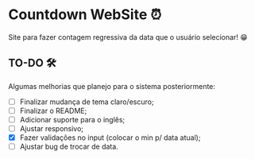 # Countdown WebSite ⏰

Site para fazer contagem regressiva da data que o usuário selecionar! 😁

## TO-DO 🛠️

Algumas melhorias que planejo para o sistema posteriormente:

- [ ] Finalizar mudança de tema claro/escuro;
- [ ] Finalizar o README;
- [ ] Adicionar suporte para o inglês;
- [ ] Ajustar responsivo;
- [x] Fazer validações no input (colocar o min p/ data atual);
- [ ] Ajustar bug de trocar de data.
